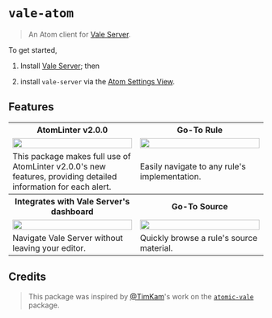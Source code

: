 # `vale-atom`

> An Atom client for [Vale Server](https://errata.ai/vale-server/).

To get started,

1. Install [Vale Server](https://errata.ai/vale-server/); then

2. install `vale-server` via the [Atom Settings View](http://flight-manual.atom.io/using-atom/sections/atom-packages/).

## Features

<table>
    <tr>
        <th>AtomLinter v2.0.0</th>
        <th>Go-To Rule</th>
    </tr>
    <tr>
        <td width="50%">
            <a href="https://user-images.githubusercontent.com/8785025/60699051-090bb500-9ea7-11e9-9ef9-374c7e831adb.gif">
                <img src="https://user-images.githubusercontent.com/8785025/60699051-090bb500-9ea7-11e9-9ef9-374c7e831adb.gif" width="100%">
            </a>
        </td>
        <td width="50%">
            <a href="https://user-images.githubusercontent.com/8785025/60699336-41f85980-9ea8-11e9-905b-e2063003d433.gif">
                <img src="https://user-images.githubusercontent.com/8785025/60699336-41f85980-9ea8-11e9-905b-e2063003d433.gif" width="100%">
            </a>
        </td>
    </tr>
    <tr>
        <td width="50%">
          This package makes full use of AtomLinter v2.0.0's new features, providing detailed information for each alert.
        </td>
        <td width="50%">Easily navigate to any rule's implementation.</td>
    </tr>
  <tr>
        <th>Integrates with Vale Server's dashboard</th>
        <th>Go-To Source</th>
    </tr>
    <tr>
        <td width="50%">
            <a href="https://user-images.githubusercontent.com/8785025/60699826-67866280-9eaa-11e9-98fc-c81fc8ea31f9.gif">
                <img src="https://user-images.githubusercontent.com/8785025/60699826-67866280-9eaa-11e9-98fc-c81fc8ea31f9.gif" width="100%">
            </a>
        </td>
        <td width="50%">
            <a href="https://user-images.githubusercontent.com/8785025/60700007-0f9c2b80-9eab-11e9-8d33-b0be5c2b146b.gif">
                <img src="https://user-images.githubusercontent.com/8785025/60700007-0f9c2b80-9eab-11e9-8d33-b0be5c2b146b.gif" width="100%">
            </a>
        </td>
    </tr>
    <tr>
        <td width="50%">
          Navigate Vale Server without leaving your editor.
        </td>
        <td width="50%">Quickly browse a rule's source material.</td>
    </tr>
</table>

## Credits

> This package was inspired by [@TimKam](https://github.com/TimKam)'s work on the [`atomic-vale`](https://github.com/TimKam/atomic-vale) package.
